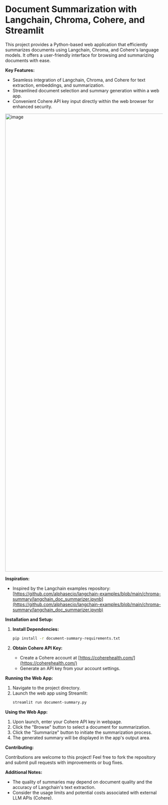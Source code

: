 # Document Summarization with Langchain, Chroma, Cohere, and Streamlit

This project provides a Python-based web application that efficiently summarizes documents using Langchain, Chroma, and Cohere's language models. It offers a user-friendly interface for browsing and summarizing documents with ease.

**Key Features:**

- Seamless integration of Langchain, Chroma, and Cohere for text extraction, embeddings, and summarization.
- Streamlined document selection and summary generation within a web app.
- Convenient Cohere API key input directly within the web browser for enhanced security.

<img width="1460" alt="image" src="https://github.com/valhallac/document-summary-langchain-chroma-cohere/assets/16238095/1f1960a8-15a9-4286-9373-9631518004be">


**Inspiration:**

- Inspired by the Langchain examples repository: [https://github.com/alphasecio/langchain-examples/blob/main/chroma-summary/langchain_doc_summarizer.ipynb](https://github.com/alphasecio/langchain-examples/blob/main/chroma-summary/langchain_doc_summarizer.ipynb)

**Installation and Setup:**

1. **Install Dependencies:**
   ```bash
   pip install -r document-summary-requirements.txt
   ```

2. **Obtain Cohere API Key:**
   - Create a Cohere account at [https://coherehealth.com/](https://coherehealth.com/)
   - Generate an API key from your account settings.

**Running the Web App:**

1. Navigate to the project directory.
2. Launch the web app using Streamlit:
   ```bash
   streamlit run document-summary.py
   ```

**Using the Web App:**

1. Upon launch, enter your Cohere API key in webpage.
2. Click the "Browse" button to select a document for summarization.
3. Click the "Summarize" button to initiate the summarization process.
4. The generated summary will be displayed in the app's output area.

**Contributing:**

Contributions are welcome to this project! Feel free to fork the repository and submit pull requests with improvements or bug fixes.

**Additional Notes:**

- The quality of summaries may depend on document quality and the accuracy of Langchain's text extraction.
- Consider the usage limits and potential costs associated with external LLM APIs (Cohere).
